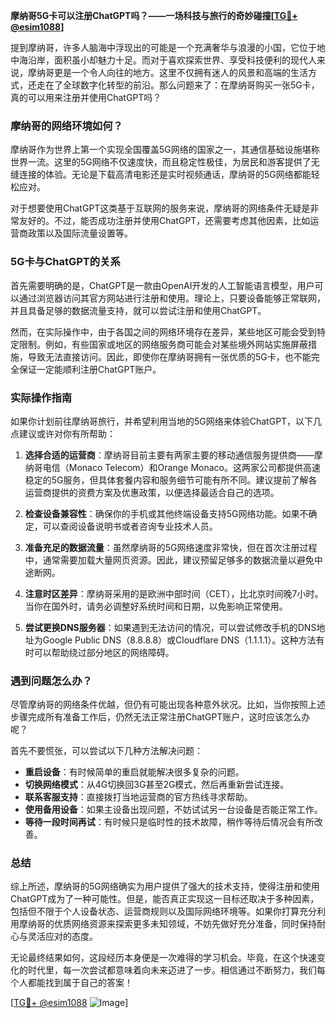 **摩纳哥5G卡可以注册ChatGPT吗？——一场科技与旅行的奇妙碰撞[[TG💪+ @esim1088](https://t.me/s/esim1088)]**

提到摩纳哥，许多人脑海中浮现出的可能是一个充满奢华与浪漫的小国，它位于地中海沿岸，面积虽小却魅力十足。而对于喜欢探索世界、享受科技便利的现代人来说，摩纳哥更是一个令人向往的地方。这里不仅拥有迷人的风景和高端的生活方式，还走在了全球数字化转型的前沿。那么问题来了：在摩纳哥购买一张5G卡，真的可以用来注册并使用ChatGPT吗？

### 摩纳哥的网络环境如何？

摩纳哥作为世界上第一个实现全国覆盖5G网络的国家之一，其通信基础设施堪称世界一流。这里的5G网络不仅速度快，而且稳定性极佳，为居民和游客提供了无缝连接的体验。无论是下载高清电影还是实时视频通话，摩纳哥的5G网络都能轻松应对。

对于想要使用ChatGPT这类基于互联网的服务来说，摩纳哥的网络条件无疑是非常友好的。不过，能否成功注册并使用ChatGPT，还需要考虑其他因素，比如运营商政策以及国际流量设置等。

### 5G卡与ChatGPT的关系

首先需要明确的是，ChatGPT是一款由OpenAI开发的人工智能语言模型，用户可以通过浏览器访问其官方网站进行注册和使用。理论上，只要设备能够正常联网，并且具备足够的数据流量支持，就可以尝试注册和使用ChatGPT。

然而，在实际操作中，由于各国之间的网络环境存在差异，某些地区可能会受到特定限制。例如，有些国家或地区的网络服务商可能会对某些境外网站实施屏蔽措施，导致无法直接访问。因此，即使你在摩纳哥拥有一张优质的5G卡，也不能完全保证一定能顺利注册ChatGPT账户。

### 实际操作指南

如果你计划前往摩纳哥旅行，并希望利用当地的5G网络来体验ChatGPT，以下几点建议或许对你有所帮助：

1. **选择合适的运营商**：摩纳哥目前主要有两家主要的移动通信服务提供商——摩纳哥电信（Monaco Telecom）和Orange Monaco。这两家公司都提供高速稳定的5G服务，但具体套餐内容和服务细节可能有所不同。建议提前了解各运营商提供的资费方案及优惠政策，以便选择最适合自己的选项。
   
2. **检查设备兼容性**：确保你的手机或其他终端设备支持5G网络功能。如果不确定，可以查阅设备说明书或者咨询专业技术人员。

3. **准备充足的数据流量**：虽然摩纳哥的5G网络速度非常快，但在首次注册过程中，通常需要加载大量网页资源。因此，建议预留足够多的数据流量以避免中途断网。

4. **注意时区差异**：摩纳哥采用的是欧洲中部时间（CET），比北京时间晚7小时。当你在国外时，请务必调整好系统时间和日期，以免影响正常使用。

5. **尝试更换DNS服务器**：如果遇到无法访问的情况，可以尝试修改手机的DNS地址为Google Public DNS（8.8.8.8）或Cloudflare DNS（1.1.1.1）。这种方法有时可以帮助绕过部分地区的网络障碍。

### 遇到问题怎么办？

尽管摩纳哥的网络条件优越，但仍有可能出现各种意外状况。比如，当你按照上述步骤完成所有准备工作后，仍然无法正常注册ChatGPT账户，这时应该怎么办呢？

首先不要慌张，可以尝试以下几种方法解决问题：

- **重启设备**：有时候简单的重启就能解决很多复杂的问题。
- **切换网络模式**：从4G切换回3G甚至2G模式，然后再重新尝试连接。
- **联系客服支持**：直接拨打当地运营商的官方热线寻求帮助。
- **使用备用设备**：如果主设备出现问题，不妨试试另一台设备是否能正常工作。
- **等待一段时间再试**：有时候只是临时性的技术故障，稍作等待后情况会有所改善。

### 总结

综上所述，摩纳哥的5G网络确实为用户提供了强大的技术支持，使得注册和使用ChatGPT成为了一种可能性。但是，能否真正实现这一目标还取决于多种因素，包括但不限于个人设备状态、运营商规则以及国际网络环境等。如果你打算充分利用摩纳哥的优质网络资源来探索更多未知领域，不妨先做好充分准备，同时保持耐心与灵活应对的态度。

无论最终结果如何，这段经历本身便是一次难得的学习机会。毕竟，在这个快速变化的时代里，每一次尝试都意味着向未来迈进了一步。相信通过不断努力，我们每个人都能找到属于自己的答案！

[[TG💪+ @esim1088](https://t.me/s/esim1088) ![Image](https://i.postimg.cc/4NQfJmqS/Snipaste-2025-05-13-00-14-12.png)]